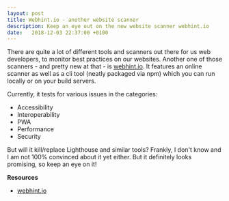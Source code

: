 ```yaml
---
layout: post
title: Webhint.io - another website scanner
description: Keep an eye out on the new website scanner webhint.io
date:   2018-12-03 22:37:00 +0100
---
```


There are quite a lot of different tools and scanners out there for us web developers, to monitor best practices on our websites. Another one of those scanners - and pretty new at that - is [webhint.io](https://webhint.io). It features an online scanner as well as a cli tool (neatly packaged via npm) which you can run locally or on your build servers.

Currently, it tests for various issues in the categories:
* Accessibility
* Interoperability
* PWA
* Performance
* Security

But will it kill/replace Lighthouse and similar tools? Frankly, I don't know and I am not 100% convinced about it yet either. But it definitely looks promising, so keep an eye on it!

**Resources**
* [webhint.io](https://webhint.io)